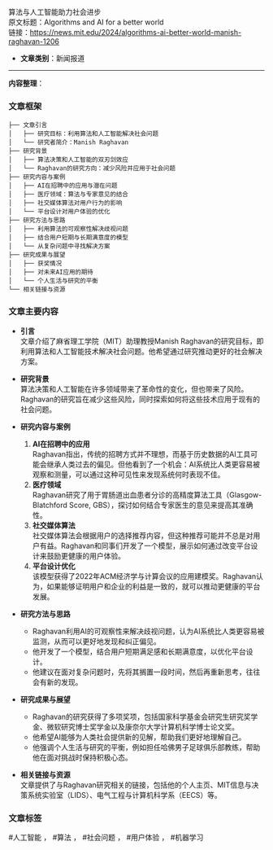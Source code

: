 算法与人工智能助力社会进步  
  原文标题：Algorithms and AI for a better world  
  链接：https://news.mit.edu/2024/algorithms-ai-better-world-manish-raghavan-1206  

- **文章类别**：新闻报道  

---

**内容整理**：  

### 文章框架  
```
├── 文章引言
│   ├── 研究目标：利用算法和人工智能解决社会问题
│   └── 研究者简介：Manish Raghavan
├── 研究背景
│   ├── 算法决策和人工智能的双刃剑效应
│   └── Raghavan的研究方向：减少风险并应用于社会问题
├── 研究内容与案例
│   ├── AI在招聘中的应用与潜在问题
│   ├── 医疗领域：算法与专家意见的结合
│   ├── 社交媒体算法对用户行为的影响
│   └── 平台设计对用户体验的优化
├── 研究方法与思路
│   ├── 利用算法的可观察性解决歧视问题
│   ├── 结合用户短期与长期满意度的模型
│   └── 从复杂问题中寻找解决方案
├── 研究成果与展望
│   ├── 获奖情况
│   ├── 对未来AI应用的期待
│   └── 个人生活与研究的平衡
└── 相关链接与资源
```

### 文章主要内容  
- **引言**  
  文章介绍了麻省理工学院（MIT）助理教授Manish Raghavan的研究目标，即利用算法和人工智能技术解决社会问题。他希望通过研究推动更好的社会解决方案。  

- **研究背景**  
  算法决策和人工智能在许多领域带来了革命性的变化，但也带来了风险。Raghavan的研究旨在减少这些风险，同时探索如何将这些技术应用于现有的社会问题。  

- **研究内容与案例**  
  1. **AI在招聘中的应用**  
     Raghavan指出，传统的招聘方式并不理想，而基于历史数据的AI工具可能会继承人类过去的偏见。但他看到了一个机会：AI系统比人类更容易被观察和测量，可以通过这种可见性来发现系统何时表现不佳。  
  2. **医疗领域**  
     Raghavan研究了用于胃肠道出血患者分诊的高精度算法工具（Glasgow-Blatchford Score, GBS），探讨如何结合专家医生的意见来提高其准确性。  
  3. **社交媒体算法**  
     社交媒体算法会根据用户的选择推荐内容，但这种推荐可能并不总是对用户有益。Raghavan和同事们开发了一个模型，展示如何通过改变平台设计来鼓励更健康的用户体验。  
  4. **平台设计优化**  
     该模型获得了2022年ACM经济学与计算会议的应用建模奖。Raghavan认为，如果能够证明用户和企业的利益是一致的，就可以推动更健康的平台发展。  

- **研究方法与思路**  
  - Raghavan利用AI的可观察性来解决歧视问题，认为AI系统比人类更容易被监测，从而可以更好地发现和纠正偏见。  
  - 他开发了一个模型，结合用户短期满足感和长期满意度，以优化平台设计。  
  - 他建议在面对复杂问题时，先将其搁置一段时间，然后再重新思考，往往会有新的发现。  

- **研究成果与展望**  
  - Raghavan的研究获得了多项奖项，包括国家科学基金会研究生研究奖学金、微软研究博士奖学金以及康奈尔大学计算机科学博士论文奖。  
  - 他希望AI能够为人类社会提供新的见解，帮助我们更好地理解自己。  
  - 他强调个人生活与研究的平衡，例如担任哈佛男子足球俱乐部教练，帮助他在面对挑战时保持积极心态。  

- **相关链接与资源**  
  文章提供了与Raghavan研究相关的链接，包括他的个人主页、MIT信息与决策系统实验室（LIDS）、电气工程与计算机科学系（EECS）等。  

### 文章标签  
#人工智能 ， #算法 ， #社会问题 ， #用户体验 ， #机器学习
